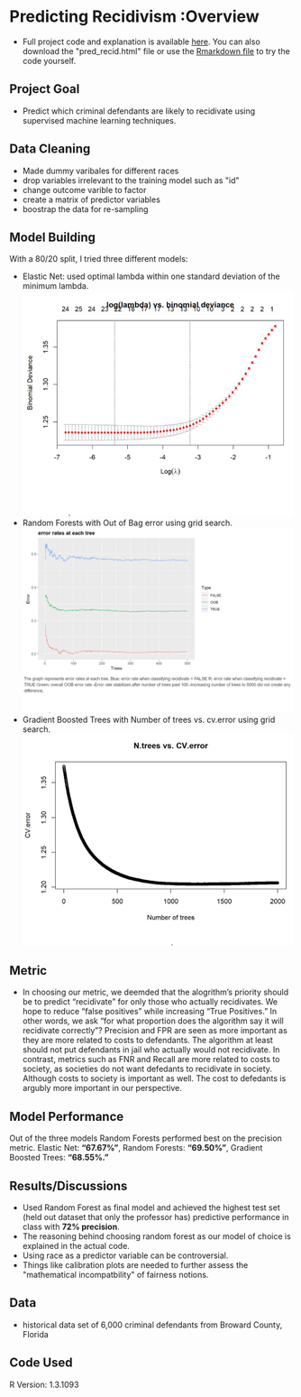 # Predicting Recidivism :Overview
* Full project code and explanation is available [here](https://github.com/grantjw/predict_recidivism_proj3/blob/main/pred_recid.pdf). You can also download the "pred_recid.html" file or use the [Rmarkdown file](https://github.com/grantjw/predict_recidivism_proj3/blob/main/pred_recid.Rmd) to try the code yourself.

## Project Goal
* Predict which criminal defendants are likely to recidivate using supervised machine learning techniques. 

## Data Cleaning
* Made dummy varibales for different races
* drop variables irrelevant to the training model such as "id" 
* change outcome varible to factor
* create a matrix of predictor variables 
* boostrap the data for re-sampling 

## Model Building
With a 80/20 split, I tried three different models:
* Elastic Net: used optimal lambda within one standard deviation of the minimum lambda. 
![alt_text](https://github.com/grantjw/predict_recidivism_proj3/blob/main/loglamb.PNG) 
* Random Forests with Out of Bag error using grid search. 
![alt_text](https://github.com/grantjw/predict_recidivism_proj3/blob/main/OOB.PNG)
* Gradient Boosted Trees with Number of trees vs. cv.error using grid search. 
![alt_text](https://github.com/grantjw/predict_recidivism_proj3/blob/main/n.trees.PNG)

## Metric
* In choosing our metric, we deemded that the alogrithm’s priority should be to predict “recidivate” for only those who actually recidivates. We hope to reduce “false positives” while increasing “True Positives.” In other words, we ask “for what proportion does the algorithm say it will recidivate correctly”? Precision and FPR are seen as more important as they are more related to costs to defendants. The algorithm at least should not put defendants in jail who actually would not recidivate. In contrast, metrics such as FNR and Recall are more related to costs to society, as societies do not want defedants to recidivate in society. Although costs to society is important as well. The cost to defedants is argubly more important in our perspective.

## Model Performance 
Out of the three models Random Forests performed best on the precision metric. 
Elastic Net: **“67.67%”**, Random Forests: **“69.50%”**, Gradient Boosted Trees: **“68.55%.”**

## Results/Discussions
* Used Random Forest as final model and achieved the highest test set (held out dataset that only the professor has) predictive performance in class with **72% precision**.
* The reasoning behind choosing random forest as our model of choice is explained in the actual code. 
* Using race as a predictor variable can be controversial.
* Things like calibration plots are needed to further assess the "mathematical incompatbility" of fairness notions. 

## Data
* historical data set of 6,000 criminal defendants from Broward County, Florida

## Code Used 
R Version: 1.3.1093 

